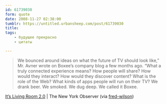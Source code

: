 ```yaml
---
id: 61739030
form: quote
date: 2008-11-27 02:38:00
tumblr: https://untitled.urbansheep.com/post/61739030
title: 
tags:
    - будущее прекрасно
    - цитаты

---
```


<blockquote>
We bounced around ideas on what the future of TV should look like,” Mr. Avner wrote on Boxee’s company blog a few months ago. “What a truly connected experience means? How people will share? How would they interact? How would they discover content? What is the role of the Web? What kinds of apps people will run on their TV? We drank beer. We smoked. We dug deep. We called it Boxee.
</blockquote>

<a href="http://www.observer.com/2008/media/it-s-living-room-2-0?page=0%2C1">It’s Living Room 2.0</a> | The New York Observer (via <a href="http://fredwilson.vc/post/61685607/we-bounced-around-ideas-on-what-the-future-of-tv">fred-wilson</a>)
